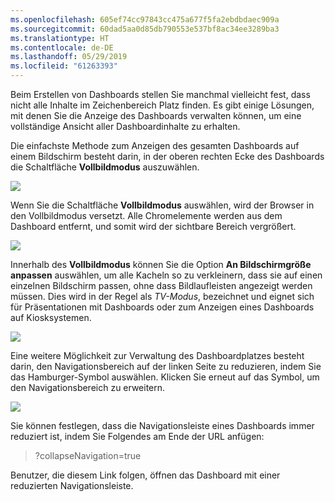 ```yaml
---
ms.openlocfilehash: 605ef74cc97843cc475a677f5fa2ebdbdaec909a
ms.sourcegitcommit: 60dad5aa0d85db790553e537bf8ac34ee3289ba3
ms.translationtype: HT
ms.contentlocale: de-DE
ms.lasthandoff: 05/29/2019
ms.locfileid: "61263393"
---
```

Beim Erstellen von Dashboards stellen Sie manchmal vielleicht fest, dass nicht alle Inhalte im Zeichenbereich Platz finden. Es gibt einige Lösungen, mit denen Sie die Anzeige des Dashboards verwalten können, um eine vollständige Ansicht aller Dashboardinhalte zu erhalten.

Die einfachste Methode zum Anzeigen des gesamten Dashboards auf einem Bildschirm besteht darin, in der oberen rechten Ecke des Dashboards die Schaltfläche **Vollbildmodus** auszuwählen.

![](media/4-4e-get-more-dashboard-space/4-4e_1.png)

Wenn Sie die Schaltfläche **Vollbildmodus** auswählen, wird der Browser in den Vollbildmodus versetzt. Alle Chromelemente werden aus dem Dashboard entfernt, und somit wird der sichtbare Bereich vergrößert.

![](media/4-4e-get-more-dashboard-space/4-4e_2.png)

Innerhalb des **Vollbildmodus** können Sie die Option **An Bildschirmgröße anpassen** auswählen, um alle Kacheln so zu verkleinern, dass sie auf einen einzelnen Bildschirm passen, ohne dass Bildlaufleisten angezeigt werden müssen. Dies wird in der Regel als *TV-Modus*, bezeichnet und eignet sich für Präsentationen mit Dashboards oder zum Anzeigen eines Dashboards auf Kiosksystemen.

![](media/4-4e-get-more-dashboard-space/4-4e_3.png)

Eine weitere Möglichkeit zur Verwaltung des Dashboardplatzes besteht darin, den Navigationsbereich auf der linken Seite zu reduzieren, indem Sie das Hamburger-Symbol auswählen. Klicken Sie erneut auf das Symbol, um den Navigationsbereich zu erweitern.

![](media/4-4e-get-more-dashboard-space/4-4e_4.png)

Sie können festlegen, dass die Navigationsleiste eines Dashboards immer reduziert ist, indem Sie Folgendes am Ende der URL anfügen:

> ?collapseNavigation=true
> 
> 

Benutzer, die diesem Link folgen, öffnen das Dashboard mit einer reduzierten Navigationsleiste.

